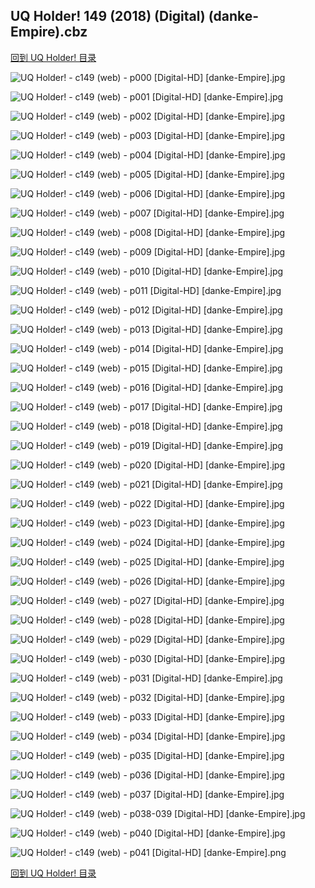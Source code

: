 ## UQ Holder! 149 (2018) (Digital) (danke-Empire).cbz


[回到 UQ Holder! 目录](https://github.com/alicewish/markdown/blob/master/series/UQ-Holder.md)


![UQ Holder! - c149 (web) - p000 [Digital-HD] [danke-Empire].jpg](https://wx1.sinaimg.cn/large/6a9fdecaly1fser2gdjfaj21j82cw7p4.jpg)

![UQ Holder! - c149 (web) - p001 [Digital-HD] [danke-Empire].jpg](https://wx1.sinaimg.cn/large/6a9fdecaly1fser2nssdfj21kl2cwe82.jpg)

![UQ Holder! - c149 (web) - p002 [Digital-HD] [danke-Empire].jpg](https://wx1.sinaimg.cn/large/6a9fdecaly1fser2tzfh4j21kl2cwx6q.jpg)

![UQ Holder! - c149 (web) - p003 [Digital-HD] [danke-Empire].jpg](https://wx1.sinaimg.cn/large/6a9fdecaly1fser31o0dvj21kl2cwkjm.jpg)

![UQ Holder! - c149 (web) - p004 [Digital-HD] [danke-Empire].jpg](https://wx1.sinaimg.cn/large/6a9fdecaly1fser36wag2j21kl2cwb2a.jpg)

![UQ Holder! - c149 (web) - p005 [Digital-HD] [danke-Empire].jpg](https://wx1.sinaimg.cn/large/6a9fdecaly1fser3b75tqj21kl2cwx6p.jpg)

![UQ Holder! - c149 (web) - p006 [Digital-HD] [danke-Empire].jpg](https://wx1.sinaimg.cn/large/6a9fdecaly1fser3i5q28j21kl2cwb2a.jpg)

![UQ Holder! - c149 (web) - p007 [Digital-HD] [danke-Empire].jpg](https://wx1.sinaimg.cn/large/6a9fdecaly1fser3po4wvj21kl2cwu0x.jpg)

![UQ Holder! - c149 (web) - p008 [Digital-HD] [danke-Empire].jpg](https://wx1.sinaimg.cn/large/6a9fdecaly1fser3u2adlj21kl2cwx6p.jpg)

![UQ Holder! - c149 (web) - p009 [Digital-HD] [danke-Empire].jpg](https://wx1.sinaimg.cn/large/6a9fdecaly1fser41ui50j21kl2cwkjl.jpg)

![UQ Holder! - c149 (web) - p010 [Digital-HD] [danke-Empire].jpg](https://wx1.sinaimg.cn/large/6a9fdecaly1fser47vxl4j21kl2cwkjl.jpg)

![UQ Holder! - c149 (web) - p011 [Digital-HD] [danke-Empire].jpg](https://wx1.sinaimg.cn/large/6a9fdecaly1fser4c73w6j21kl2cwb29.jpg)

![UQ Holder! - c149 (web) - p012 [Digital-HD] [danke-Empire].jpg](https://wx1.sinaimg.cn/large/6a9fdecaly1fser4galirj21kl2cwu0x.jpg)

![UQ Holder! - c149 (web) - p013 [Digital-HD] [danke-Empire].jpg](https://wx1.sinaimg.cn/large/6a9fdecaly1fser4krfyqj21kl2cwu0x.jpg)

![UQ Holder! - c149 (web) - p014 [Digital-HD] [danke-Empire].jpg](https://wx1.sinaimg.cn/large/6a9fdecaly1fser4rnwnvj21kl2cwe82.jpg)

![UQ Holder! - c149 (web) - p015 [Digital-HD] [danke-Empire].jpg](https://wx1.sinaimg.cn/large/6a9fdecaly1fser4wgy32j21kl2cw1ky.jpg)

![UQ Holder! - c149 (web) - p016 [Digital-HD] [danke-Empire].jpg](https://wx1.sinaimg.cn/large/6a9fdecaly1fser524n2pj21kl2cwb29.jpg)

![UQ Holder! - c149 (web) - p017 [Digital-HD] [danke-Empire].jpg](https://wx1.sinaimg.cn/large/6a9fdecaly1fser567f9bj21kl2cwkjl.jpg)

![UQ Holder! - c149 (web) - p018 [Digital-HD] [danke-Empire].jpg](https://wx1.sinaimg.cn/large/6a9fdecaly1fser5ey09dj21kl2cwnpd.jpg)

![UQ Holder! - c149 (web) - p019 [Digital-HD] [danke-Empire].jpg](https://wx1.sinaimg.cn/large/6a9fdecaly1fser5jjechj21kl2cwhdt.jpg)

![UQ Holder! - c149 (web) - p020 [Digital-HD] [danke-Empire].jpg](https://wx1.sinaimg.cn/large/6a9fdecaly1fser5pp7d2j21kl2cwb29.jpg)

![UQ Holder! - c149 (web) - p021 [Digital-HD] [danke-Empire].jpg](https://wx1.sinaimg.cn/large/6a9fdecaly1fser5sv0gtj21kl2cw1kx.jpg)

![UQ Holder! - c149 (web) - p022 [Digital-HD] [danke-Empire].jpg](https://wx1.sinaimg.cn/large/6a9fdecaly1fser5wal3uj21kl2cw1kx.jpg)

![UQ Holder! - c149 (web) - p023 [Digital-HD] [danke-Empire].jpg](https://wx1.sinaimg.cn/large/6a9fdecaly1fser62crdqj21kl2cw1ky.jpg)

![UQ Holder! - c149 (web) - p024 [Digital-HD] [danke-Empire].jpg](https://wx1.sinaimg.cn/large/6a9fdecaly1fser65wmquj21kl2cw7wh.jpg)

![UQ Holder! - c149 (web) - p025 [Digital-HD] [danke-Empire].jpg](https://wx1.sinaimg.cn/large/6a9fdecaly1fser6aj32gj21kl2cw7wh.jpg)

![UQ Holder! - c149 (web) - p026 [Digital-HD] [danke-Empire].jpg](https://wx1.sinaimg.cn/large/6a9fdecaly1fser6j32s1j21kl2cwkjl.jpg)

![UQ Holder! - c149 (web) - p027 [Digital-HD] [danke-Empire].jpg](https://wx1.sinaimg.cn/large/6a9fdecaly1fser6o1kchj21kl2cwhdt.jpg)

![UQ Holder! - c149 (web) - p028 [Digital-HD] [danke-Empire].jpg](https://wx1.sinaimg.cn/large/6a9fdecaly1fser6s9by5j21kl2cwqv5.jpg)

![UQ Holder! - c149 (web) - p029 [Digital-HD] [danke-Empire].jpg](https://wx1.sinaimg.cn/large/6a9fdecaly1fser6wghuyj21kl2cwkjl.jpg)

![UQ Holder! - c149 (web) - p030 [Digital-HD] [danke-Empire].jpg](https://wx1.sinaimg.cn/large/6a9fdecaly1fser74lgayj21kl2cw4qq.jpg)

![UQ Holder! - c149 (web) - p031 [Digital-HD] [danke-Empire].jpg](https://wx1.sinaimg.cn/large/6a9fdecaly1fser7bfin8j21kl2cwqv5.jpg)

![UQ Holder! - c149 (web) - p032 [Digital-HD] [danke-Empire].jpg](https://wx1.sinaimg.cn/large/6a9fdecaly1fser7fbosfj21kl2cwkjl.jpg)

![UQ Holder! - c149 (web) - p033 [Digital-HD] [danke-Empire].jpg](https://wx1.sinaimg.cn/large/6a9fdecaly1fser7jwsijj21kl2cwhdt.jpg)

![UQ Holder! - c149 (web) - p034 [Digital-HD] [danke-Empire].jpg](https://wx1.sinaimg.cn/large/6a9fdecaly1fser7o73b2j21kl2cwnpd.jpg)

![UQ Holder! - c149 (web) - p035 [Digital-HD] [danke-Empire].jpg](https://wx1.sinaimg.cn/large/6a9fdecaly1fser7tkpy1j21kl2cwhdu.jpg)

![UQ Holder! - c149 (web) - p036 [Digital-HD] [danke-Empire].jpg](https://wx1.sinaimg.cn/large/6a9fdecaly1fser7ybk0gj21kl2cw4qq.jpg)

![UQ Holder! - c149 (web) - p037 [Digital-HD] [danke-Empire].jpg](https://wx1.sinaimg.cn/large/6a9fdecaly1fser84bgoqj21kl2cwnpd.jpg)

![UQ Holder! - c149 (web) - p038-039 [Digital-HD] [danke-Empire].jpg](https://wx1.sinaimg.cn/large/6a9fdecaly1fser8brug9j21kw16ox6s.jpg)

![UQ Holder! - c149 (web) - p040 [Digital-HD] [danke-Empire].jpg](https://wx1.sinaimg.cn/large/6a9fdecaly1fser8jdd4gj21kl2cw1ky.jpg)

![UQ Holder! - c149 (web) - p041 [Digital-HD] [danke-Empire].png](https://wx1.sinaimg.cn/large/6a9fdecaly1fser8ljfoyj21kl2cw0ph.jpg)

[回到 UQ Holder! 目录](https://github.com/alicewish/markdown/blob/master/series/UQ-Holder.md)

